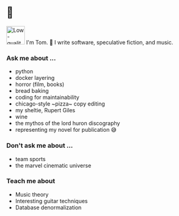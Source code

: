 # 🫥

<img src="https://user-images.githubusercontent.com/1092941/199336710-5b6eda82-5f17-406a-a5b9-e6ecb8d4844e.gif" height="48" width="48" alt="Low-quality gif of @tomthorogood flashing a peace sign wearing bright clothing in front of his guitars."> I'm Tom. 👋 I write software, speculative fiction, and music.

### Ask me about ...

- python
- docker layering
- horror (film, books)
- bread baking
- coding for maintainability
- chicago-style ~pizza~ copy editing
- my sheltie, Rupert Giles
- wine
- the mythos of the lord huron discography
- representing my novel for publication 😅

### Don't ask me about ...

- team sports
- the marvel cinematic universe


### Teach me about

- Music theory
- Interesting guitar techniques
- Database denormalization
